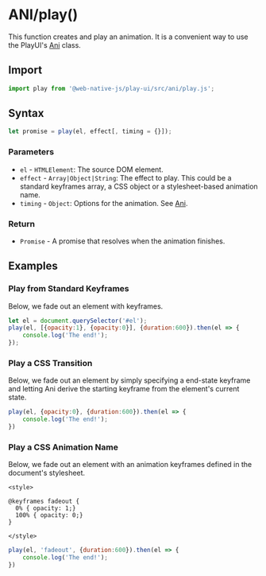 # ANI/play\(\)

This function creates and play an animation. It is a convenient way to use the PlayUI's [Ani](ani/) class.

## Import

```javascript
import play from '@web-native-js/play-ui/src/ani/play.js';
```

## Syntax

```javascript
let promise = play(el, effect[, timing = {}]);
```

### Parameters

* `el` - `HTMLElement`: The source DOM element.
* `effect` - `Array|Object|String`: The effect to play. This could be a standard keyframes array, a CSS object or a stylesheet-based animation name.
* `timing` - `Object`: Options for the animation. See [Ani](https://github.com/web-native/docs/tree/4d4ea8f2ac9ea9b989339a1423c7dd36c5a6108a/play-ui/api/ani/Ani.md#parameters).

### Return

* `Promise` - A promise that resolves when the animation finishes.

## Examples

### Play from Standard Keyframes

Below, we fade out an element with keyframes.

```javascript
let el = document.querySelector('#el');
play(el, [{opacity:1}, {opacity:0}], {duration:600}).then(el => {
    console.log('The end!');
});
```

### Play a CSS Transition

Below, we fade out an element by simply specifying a end-state keyframe and letting Ani derive the starting keyframe from the element's current state.

```javascript
play(el, {opacity:0}, {duration:600}).then(el => {
    console.log('The end!');
})
```

### Play a CSS Animation Name

Below, we fade out an element with an animation keyframes defined in the document's stylesheet.

```markup
<style>

@keyframes fadeout {
  0% { opacity: 1;}
  100% { opacity: 0;}
}

</style>
```

```javascript
play(el, 'fadeout', {duration:600}).then(el => {
    console.log('The end!');
})
```

